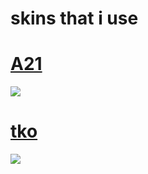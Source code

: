 

# skins that i use

# [A21](https://milinho.s-ul.eu/w3WskY5o)
![](https://cdn.discordapp.com/attachments/745632745128067192/787696611308208148/unknown.png)

# [tko]()
![](https://osu.ppy.sh/ss/15932770/f822)
